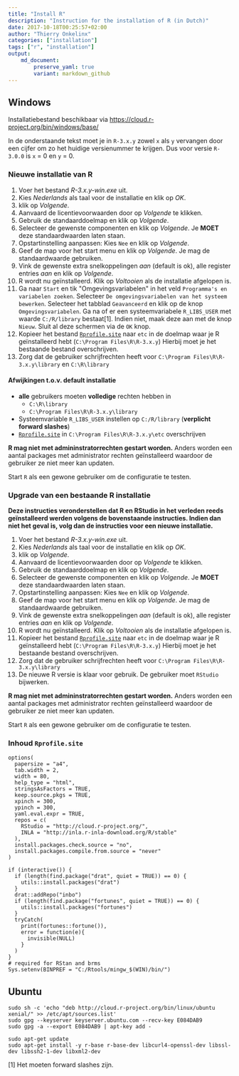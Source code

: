 ```yaml
---
title: "Install R"
description: "Instruction for the installation of R (in Dutch)"
date: 2017-10-18T00:25:57+02:00
author: "Thierry Onkelinx"
categories: ["installation"]
tags: ["r", "installation"]
output: 
    md_document:
        preserve_yaml: true
        variant: markdown_github
---
```


Windows
-------

Installatiebestand beschikbaar via <https://cloud.r-project.org/bin/windows/base/>

In de onderstaande tekst moet je in `R-3.x.y` zowel `x` als `y` vervangen door een cijfer om zo het huidige versienummer te krijgen. Dus voor versie `R-3.0.0` is `x` = 0 en `y` = 0.

### Nieuwe installatie van R

1.  Voer het bestand *R-3.x.y-win.exe* uit.
2.  Kies *Nederlands* als taal voor de installatie en klik op *OK*.
3.  klik op *Volgende*.
4.  Aanvaard de licentievoorwaarden door op *Volgende* te klikken.
5.  Gebruik de standaarddoelmap en klik op *Volgende*.
6.  Selecteer de gewenste componenten en klik op *Volgende*. Je **MOET** deze standaardwaarden laten staan.
7.  Opstartinstelling aanpassen: Kies `Nee` en klik op *Volgende*.
8.  Geef de map voor het start menu en klik op *Volgende*. Je mag de standaardwaarde gebruiken.
9.  Vink de gewenste extra snelkoppelingen *aan* (default is ok), alle register entries *aan* en klik op *Volgende*.
10. R wordt nu geïnstalleerd. Klik op *Voltooien* als de installatie afgelopen is.
11. Ga naar `Start` en tik "Omgevingsvariabelen" in het veld `Programma's en variabelen zoeken`. Selecteer `De omgevingsvariabelen van het systeem bewerken`. Selecteer het tabblad `Geavanceerd` en klik op de knop `Omgevingsvariabelen`. Ga na of er een systeemvariabele `R_LIBS_USER` met waarde `C:/R/library` bestaat[1]. Indien niet, maak deze aan met de knop `Nieuw`. Sluit al deze schermen via de `OK` knop.
12. Kopieer het bestand [`Rprofile.site`](https://raw.githubusercontent.com/inbo/tutorials/master/content/installation/administrator/admin_install_r/Rprofile.site) naar `etc` in de doelmap waar je R geïnstalleerd hebt (`C:\Program Files\R\R-3.x.y`) Hierbij moet je het bestaande bestand overschrijven.
13. Zorg dat de gebruiker schrijfrechten heeft voor `C:\Program Files\R\R-3.x.y\library` en `C:\R\library`

#### Afwijkingen t.o.v. default installatie

-   **alle** gebruikers moeten **volledige** rechten hebben in
    -   `C:\R\library`
    -   `C:\Program Files\R\R-3.x.y\library`
-   Systeemvariable `R_LIBS_USER` instellen op `C:/R/library` (**verplicht forward slashes**)
-   [`Rprofile.site`](Rprofile.site) in `C:\Program Files\R\R-3.x.y\etc` overschrijven

**R mag niet met admininstratorrechten gestart worden.** Anders worden een aantal packages met administrator rechten geïnstalleerd waardoor de gebruiker ze niet meer kan updaten.

Start `R` als een gewone gebruiker om de configuratie te testen.

### Upgrade van een bestaande R installatie

**Deze instructies veronderstellen dat R en RStudio in het verleden reeds geïnstalleerd werden volgens de bovenstaande instructies. Indien dan niet het geval is, volg dan de instructies voor een nieuwe installatie.**

1.  Voer het bestand *R-3.x.y-win.exe* uit.
2.  Kies *Nederlands* als taal voor de installatie en klik op *OK*.
3.  klik op *Volgende*.
4.  Aanvaard de licentievoorwaarden door op *Volgende* te klikken.
5.  Gebruik de standaarddoelmap en klik op *Volgende*.
6.  Selecteer de gewenste componenten en klik op *Volgende*. Je **MOET** deze standaardwaarden laten staan.
7.  Opstartinstelling aanpassen: Kies `Nee` en klik op *Volgende*.
8.  Geef de map voor het start menu en klik op *Volgende*. Je mag de standaardwaarde gebruiken.
9.  Vink de gewenste extra snelkoppelingen *aan* (default is ok), alle register entries *aan* en klik op *Volgende*.
10. R wordt nu geïnstalleerd. Klik op *Voltooien* als de installatie afgelopen is.
11. Kopieer het bestand [`Rprofile.site`](Rprofile.site) naar `etc` in de doelmap waar je R geïnstalleerd hebt (`C:\Program Files\R\R-3.x.y`) Hierbij moet je het bestaande bestand overschrijven.
12. Zorg dat de gebruiker schrijfrechten heeft voor `C:\Program Files\R\R-3.x.y\library`
13. De nieuwe R versie is klaar voor gebruik. De gebruiker moet `RStudio` bijwerken.

**R mag niet met admininstratorrechten gestart worden.** Anders worden een aantal packages met administrator rechten geïnstalleerd waardoor de gebruiker ze niet meer kan updaten.

Start `R` als een gewone gebruiker om de configuratie te testen.

### Inhoud `Rprofile.site`

    options(
      papersize = "a4",
      tab.width = 2,
      width = 80,
      help_type = "html",
      stringsAsFactors = TRUE,
      keep.source.pkgs = TRUE,
      xpinch = 300,
      ypinch = 300,
      yaml.eval.expr = TRUE,
      repos = c(
        RStudio = "http://cloud.r-project.org/",
        INLA = "http://inla.r-inla-download.org/R/stable"
      ),
      install.packages.check.source = "no",
      install.packages.compile.from.source = "never"
    )

    if (interactive()) {
      if (length(find.package("drat", quiet = TRUE)) == 0) {
        utils::install.packages("drat")
      }
      drat::addRepo("inbo")
      if (length(find.package("fortunes", quiet = TRUE)) == 0) {
        utils::install.packages("fortunes")
      }
      tryCatch(
        print(fortunes::fortune()),
        error = function(e){
          invisible(NULL)
        }
      )
    }
    # required for RStan and brms
    Sys.setenv(BINPREF = "C:/Rtools/mingw_$(WIN)/bin/")

Ubuntu
------

    sudo sh -c 'echo "deb http://cloud.r-project.org/bin/linux/ubuntu xenial/" >> /etc/apt/sources.list'
    sudo gpg --keyserver keyserver.ubuntu.com --recv-key E084DAB9
    sudo gpg -a --export E084DAB9 | apt-key add -

    sudo apt-get update
    sudo apt-get install -y r-base r-base-dev libcurl4-openssl-dev libssl-dev libssh2-1-dev libxml2-dev

[1] Het moeten forward slashes zijn.

